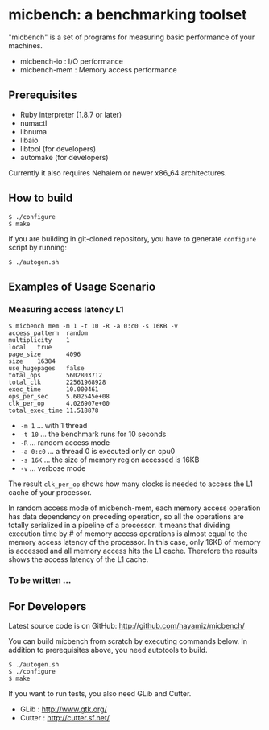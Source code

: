 micbench: a benchmarking toolset
==================================

"micbench" is a set of programs for measuring basic performance of your machines.

  * micbench-io  : I/O performance
  * micbench-mem : Memory access performance

 Prerequisites
---------------

  * Ruby interpreter (1.8.7 or later)
  * numactl
  * libnuma
  * libaio
  * libtool (for developers)
  * automake (for developers)

Currently it also requires Nehalem or newer x86_64 architectures.

 How to build
--------------

    $ ./configure
    $ make

If you are building in git-cloned repository, you have to generate `configure` script by running:

    $ ./autogen.sh


 Examples of Usage Scenario
----------------------------

### Measuring access latency L1

    $ micbench mem -m 1 -t 10 -R -a 0:c0 -s 16KB -v
    access_pattern  random
    multiplicity    1
    local   true
    page_size       4096
    size    16384
    use_hugepages   false
    total_ops       5602803712
    total_clk       22561968928
    exec_time       10.000461
    ops_per_sec     5.602545e+08
    clk_per_op      4.026907e+00
    total_exec_time 11.518878

  * `-m 1` ... with 1 thread
  * `-t 10` ... the benchmark runs for 10 seconds
  * `-R` ... random access mode
  * `-a 0:c0` ... a thread 0 is executed only on cpu0
  * `-s 16K` ... the size of memory region accessed is 16KB
  * `-v` ... verbose mode

The result `clk_per_op` shows how many clocks is needed to access the L1 cache of your processor.

In random access mode of micbench-mem, each memory access operation
has data dependency on preceding operation, so all the operations are
totally serialized in a pipeline of a processor. It means that
dividing execution time by # of memory access operations is almost
equal to the memory access latency of the processor. In this case,
only 16KB of memory is accessed and all memory access hits the L1
cache. Therefore the results shows the access latency of the L1 cache.

### To be written ...

 For Developers
----------------

Latest source code is on GitHub: http://github.com/hayamiz/micbench/

You can build micbench from scratch by executing commands below. In
addition to prerequisites above, you need autotools to build.

    $ ./autogen.sh
    $ ./configure
    $ make

If you want to run tests, you also need GLib and Cutter.

  * GLib   : http://www.gtk.org/
  * Cutter : http://cutter.sf.net/
